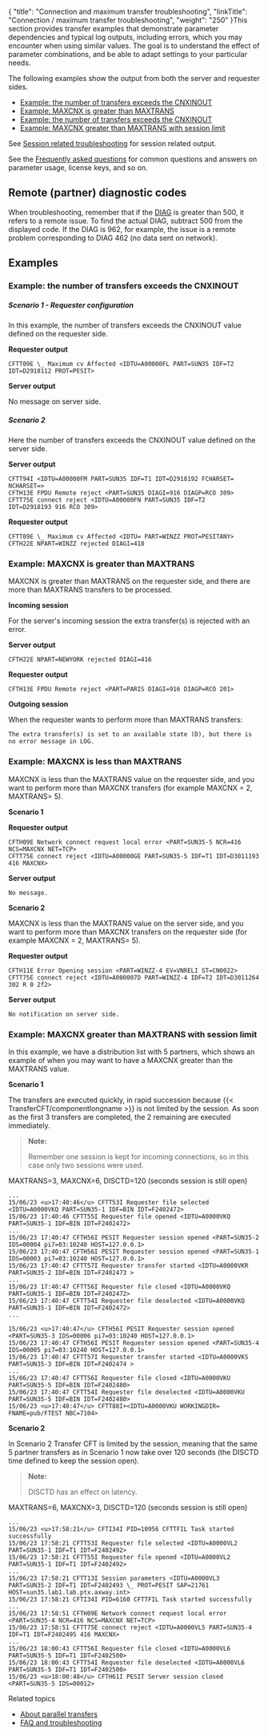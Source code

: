 {
    "title": "Connection and maximum transfer troubleshooting",
    "linkTitle": "Connection / maximum transfer troubleshooting",
    "weight": "250"
}This section provides transfer examples that demonstrate parameter dependencies and typical log outputs, including errors, which you may encounter when using similar values. The goal is to understand the effect of parameter combinations, and be able to adapt settings to your particular needs.

The following examples show the output from both the server and requester sides.

-   <a href="#Example:4" class="MCXref xref">Example: the number of transfers exceeds the CNXINOUT</a>
-   <a href="#Example:3" class="MCXref xref">Example: MAXCNX is greater than MAXTRANS</a>
-   <a href="#Example:4" class="MCXref xref">Example: the number of transfers exceeds the CNXINOUT</a>
-   <a href="#Example:5" class="MCXref xref">Example: MAXCNX greater than MAXTRANS with session limit</a>

See <a href="../session_troubleshooting" class="MCXref xref">Session related troubleshooting</a> for session related output.

See the <a href="../faq" class="MCXref xref">Frequently asked questions</a> for common questions and answers on parameter usage, license keys, and so on.

## Remote (partner) diagnostic codes

When troubleshooting, remember that if the [DIAG](../../../troubleshoot_intro/messages_and_error_codes_start_here/diagi_diagnostic_codes) is greater than 500, it refers to a remote issue. To find the actual DIAG, subtract 500 from the displayed code. If the DIAG is 962, for example, the issue is a remote problem corresponding to DIAG 462 (no data sent on network).

<span id="Example:"></span>

## Examples

<span id="Example:4"></span>

### Example: the number of transfers exceeds the CNXINOUT

##### **Scenario 1 - Requester configuration**

In this example, the number of transfers exceeds the CNXINOUT value defined on the requester side.

**Requester output**

```
CFTT09E \_ Maximum cv Affected <IDTU=A00000FL PART=SUN35 IDF=T2 IDT=D2918112 PROT=PESIT>
```

**Server output**

No message on server side.

##### **Scenario 2**

Here the number of transfers exceeds the CNXINOUT value defined on the server side.

**Server output**

```
CFTT94I <IDTU=A00000FM PART=SUN35 IDF=T1 IDT=D2918192 FCHARSET= NCHARSET=>
CFTH13E FPDU Remote reject <PART=SUN35 DIAGI=916 DIAGP=RCO 309>
CFTT75E connect reject <IDTU=A00000FN PART=SUN35 IDF=T2
IDT=D2918193 916 RCO 309>
```

**Requester output**

```
CFTT09E \_ Maximum cv Affected <IDTU= PART=WINZZ PROT=PESITANY>
CFTH22E NPART=WINZZ rejected DIAGI=418
```
<span id="Example:3"></span>

### Example: MAXCNX is greater than MAXTRANS

MAXCNX is greater than MAXTRANS on the requester side, and there are more than MAXTRANS transfers to be processed.

**Incoming session**

For the server's incoming session the extra transfer(s) is rejected with an error.

**Server output**

```
CFTH22E NPART=NEWYORK rejected DIAGI=416
```

**Requester output**

```
CFTH13E FPDU Remote reject <PART=PARIS DIAGI=916 DIAGP=RCO 201>
```

**Outgoing session**

When the requester wants to perform more than MAXTRANS transfers:

```
The extra transfer(s) is set to an available state (D), but there is no error message in LOG.
```
<span id="Example:4"></span>

### Example: MAXCNX is less than MAXTRANS

MAXCNX is less than the MAXTRANS value on the requester side, and you want to perform more than MAXCNX transfers (for example MAXCNX = 2, MAXTRANS= 5).

**Scenario 1**

**Requester output**

```
CFTH09E Network connect request local error <PART=SUN35-5 NCR=416 NCS=MAXCNX NET=TCP>
CFTT75E connect reject <IDTU=A00000GE PART=SUN35-5 IDF=T1 IDT=D3011193 416 MAXCNX>
```

**Server output**

```
No message.
```

**Scenario 2**

MAXCNX is less than the MAXTRANS value on the server side, and you want to perform more than MAXCNX transfers on the requester side (for example MAXCNX = 2, MAXTRANS= 5).

**Requester output**

```
CFTH11E Error Opening session <PART=WINZZ-4 EV=VNRELI ST=CN0022>
CFTT75E connect reject <IDTU=A000007D PART=WINZZ-4 IDF=T2 IDT=D3011264 302 R 0 2f2>
```

**Server output**

```
No notification on server side.
```
<span id="Example:5"></span>

### Example: MAXCNX greater than MAXTRANS with session limit

In this example, we have a distribution list with 5 partners, which shows an example of when you may want to have a MAXCNX greater than the MAXTRANS value.

**Scenario 1**

The transfers are executed quickly, in rapid succession because {{< TransferCFT/componentlongname  >}} is not limited by the session. As soon as the first 3 transfers are completed, the 2 remaining are executed immediately.

> **Note:**
>
> Remember one session is kept for incoming connections, so in this case only two sessions were used.

MAXTRANS=3, MAXCNX=6, DISCTD=120 (seconds session is still open)

```
...
15/06/23 <u>17:40:46</u> CFTT53I Requester file selected <IDTU=A0000VKQ PART=SUN35-1 IDF=BIN IDT=F2402472>
15/06/23 17:40:46 CFTT55I Requester file opened <IDTU=A0000VKQ PART=SUN35-1 IDF=BIN IDT=F2402472>
...
15/06/23 17:40:47 CFTH56I PESIT Requester session opened <PART=SUN35-2 IDS=00004 pi7=03:10240 HOST=127.0.0.1>
15/06/23 17:40:47 CFTH56I PESIT Requester session opened <PART=SUN35-1 IDS=00003 pi7=03:10240 HOST=127.0.0.1>
15/06/23 17:40:47 CFTT57I Requester transfer started <IDTU=A0000VKR PART=SUN35-2 IDF=BIN IDT=F2402473 >
...
15/06/23 17:40:47 CFTT56I Requester file closed <IDTU=A0000VKQ PART=SUN35-1 IDF=BIN IDT=F2402472>
15/06/23 17:40:47 CFTT54I Requester file deselected <IDTU=A0000VKQ PART=SUN35-1 IDF=BIN IDT=F2402472>
...
 
15/06/23 <u>17:40:47</u> CFTH56I PESIT Requester session opened <PART=SUN35-3 IDS=00006 pi7=03:10240 HOST=127.0.0.1>
15/06/23 17:40:47 CFTH56I PESIT Requester session opened <PART=SUN35-4 IDS=00005 pi7=03:10240 HOST=127.0.0.1>
15/06/23 17:40:47 CFTT57I Requester transfer started <IDTU=A0000VKS PART=SUN35-3 IDF=BIN IDT=F2402474 >
...
15/06/23 17:40:47 CFTT56I Requester file closed <IDTU=A0000VKU PART=SUN35-5 IDF=BIN IDT=F2402480>
15/06/23 17:40:47 CFTT54I Requester file deselected <IDTU=A0000VKU PART=SUN35-5 IDF=BIN IDT=F2402480>
15/06/23 <u>17:40:47</u> CFTT88I+<IDTU=A0000VKU WORKINGDIR= FNAME=pub/FTEST NBC=7104>
```

**Scenario 2**

In Scenario 2 Transfer CFT is limited by the session, meaning that the same 5 partner transfers as in Scenario 1 now take over 120 seconds (the DISCTD time defined to keep the session open).

> **Note:**
>
> DISCTD has an effect on latency.

MAXTRANS=6, MAXCNX=3, DISCTD=120 (seconds session is still open)

```
...
15/06/23 <u>17:58:21</u> CFTI34I PID=10956 CFTTFIL Task started successfully
15/06/23 17:58:21 CFTT53I Requester file selected <IDTU=A0000VL2 PART=SUN35-1 IDF=T1 IDT=F2402492>
15/06/23 17:58:21 CFTT55I Requester file opened <IDTU=A0000VL2 PART=SUN35-1 IDF=T1 IDT=F2402492>
...
15/06/23 17:58:21 CFTT13I Session parameters <IDTU=A0000VL3 PART=SUN35-2 IDF=T1 IDT=F2402493 \_ PROT=PESIT SAP=21761 HOST=sun35.lab1.lab.ptx.axway.int>
15/06/23 17:58:21 CFTI34I PID=6160 CFTTFIL Task started successfully
...
15/06/23 17:58:51 CFTH09E Network connect request local error <PART=SUN35-4 NCR=416 NCS=MAXCNX NET=TCP>
15/06/23 17:58:51 CFTT75E connect reject <IDTU=A0000VL5 PART=SUN35-4 IDF=T1 IDT=F2402495 416 MAXCNX>
...
15/06/23 18:00:43 CFTT56I Requester file closed <IDTU=A0000VL6 PART=SUN35-5 IDF=T1 IDT=F2402500>
15/06/23 18:00:43 CFTT54I Requester file deselected <IDTU=A0000VL6 PART=SUN35-5 IDF=T1 IDT=F2402500>
15/06/23 <u>18:00:48</u> CFTH61I PESIT Server session closed <PART=SUN35-5 IDS=00012>
```

Related topics

-   [About parallel transfers](../)
-   [FAQ and troubleshooting](../faq)
